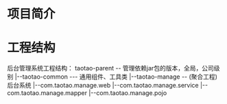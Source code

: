 # 项目简介

# 工程结构
后台管理系统工程结构：
taotao-parent -- 管理依赖jar包的版本，全局，公司级别
|--taotao-common  --- 通用组件、工具类
|--taotao-manage  -- (聚合工程)后台系统
  |--com.taotao.manage.web
  |--com.taotao.manage.service
  |--com.taotao.manage.mapper
  |--com.taotao.manage.pojo
